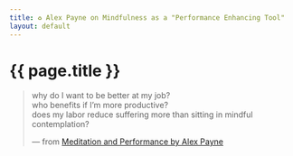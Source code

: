 ```yaml
---
title: ♻ Alex Payne on Mindfulness as a "Performance Enhancing Tool"
layout: default
---
```


# {{ page.title }}

> why do I want to be better at my job?  
> who benefits if I’m more productive?  
> does my labor reduce suffering more than sitting in mindful contemplation?
>
> — from [Meditation and Performance by Alex Payne](https://al3x.net/2015/02/24/meditation-and-performance.html)
